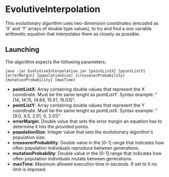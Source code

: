 # EvolutiveInterpolation
This evolutionary algorithm uses two-dimension coordinates (encoded as 'X' and 'Y' arrays of double type values), to try and find a one variable arithmetic equation that interpolates them as closely as possible.

## Launching
The algorithm expects the following parameters:

`java -jar EvolutiveInterpolation.jar [pointListX] [pointListY] [errorMargin] [populationSize] [crossoverProbability] [mutationProbability] [maxTime]`

* **pointListX**: Array containing double values that represent the X coordinate. Must be the same lenght as *pointListY*. Syntax example: "[14, 14.15, 14.84, 15.01, 15.03]".
* **pointListY**: Array containing double values that represent the Y coordinate. Must be the same lenght as *pointListX*. Syntax example: "[9.0, 4.5, 2.01, 0, 2.01]".
* **errorMargin**: Double value that sets the error margin an equation has to determine it hits the provided points. 
* **populationSize**: Integer value that sets the evolutionary algorithm's population size.
* **crossoverProbability**: Double value in the [0-1] range that indicates how often population individuals reproduce between generations.
* **mutationProbability**: Double value in the [0-1] range that indicates how often population individuals mutate between generations.
* **maxTime**: Maximum allowed execution time in seconds. If set to 0 no limit is imposed.